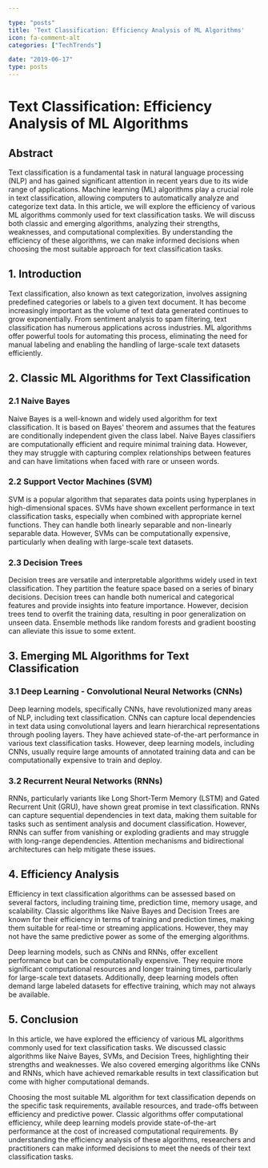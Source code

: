 ```yaml
---

type: "posts"
title: 'Text Classification: Efficiency Analysis of ML Algorithms'
icon: fa-comment-alt
categories: ["TechTrends"]

date: "2019-06-17"
type: posts
---
```





# Text Classification: Efficiency Analysis of ML Algorithms

## Abstract
Text classification is a fundamental task in natural language processing (NLP) and has gained significant attention in recent years due to its wide range of applications. Machine learning (ML) algorithms play a crucial role in text classification, allowing computers to automatically analyze and categorize text data. In this article, we will explore the efficiency of various ML algorithms commonly used for text classification tasks. We will discuss both classic and emerging algorithms, analyzing their strengths, weaknesses, and computational complexities. By understanding the efficiency of these algorithms, we can make informed decisions when choosing the most suitable approach for text classification tasks.

## 1. Introduction
Text classification, also known as text categorization, involves assigning predefined categories or labels to a given text document. It has become increasingly important as the volume of text data generated continues to grow exponentially. From sentiment analysis to spam filtering, text classification has numerous applications across industries. ML algorithms offer powerful tools for automating this process, eliminating the need for manual labeling and enabling the handling of large-scale text datasets efficiently.

## 2. Classic ML Algorithms for Text Classification
### 2.1 Naive Bayes
Naive Bayes is a well-known and widely used algorithm for text classification. It is based on Bayes' theorem and assumes that the features are conditionally independent given the class label. Naive Bayes classifiers are computationally efficient and require minimal training data. However, they may struggle with capturing complex relationships between features and can have limitations when faced with rare or unseen words.

### 2.2 Support Vector Machines (SVM)
SVM is a popular algorithm that separates data points using hyperplanes in high-dimensional spaces. SVMs have shown excellent performance in text classification tasks, especially when combined with appropriate kernel functions. They can handle both linearly separable and non-linearly separable data. However, SVMs can be computationally expensive, particularly when dealing with large-scale text datasets.

### 2.3 Decision Trees
Decision trees are versatile and interpretable algorithms widely used in text classification. They partition the feature space based on a series of binary decisions. Decision trees can handle both numerical and categorical features and provide insights into feature importance. However, decision trees tend to overfit the training data, resulting in poor generalization on unseen data. Ensemble methods like random forests and gradient boosting can alleviate this issue to some extent.

## 3. Emerging ML Algorithms for Text Classification
### 3.1 Deep Learning - Convolutional Neural Networks (CNNs)
Deep learning models, specifically CNNs, have revolutionized many areas of NLP, including text classification. CNNs can capture local dependencies in text data using convolutional layers and learn hierarchical representations through pooling layers. They have achieved state-of-the-art performance in various text classification tasks. However, deep learning models, including CNNs, usually require large amounts of annotated training data and can be computationally expensive to train and deploy.

### 3.2 Recurrent Neural Networks (RNNs)
RNNs, particularly variants like Long Short-Term Memory (LSTM) and Gated Recurrent Unit (GRU), have shown great promise in text classification. RNNs can capture sequential dependencies in text data, making them suitable for tasks such as sentiment analysis and document classification. However, RNNs can suffer from vanishing or exploding gradients and may struggle with long-range dependencies. Attention mechanisms and bidirectional architectures can help mitigate these issues.

## 4. Efficiency Analysis
Efficiency in text classification algorithms can be assessed based on several factors, including training time, prediction time, memory usage, and scalability. Classic algorithms like Naive Bayes and Decision Trees are known for their efficiency in terms of training and prediction times, making them suitable for real-time or streaming applications. However, they may not have the same predictive power as some of the emerging algorithms.

Deep learning models, such as CNNs and RNNs, offer excellent performance but can be computationally expensive. They require more significant computational resources and longer training times, particularly for large-scale text datasets. Additionally, deep learning models often demand large labeled datasets for effective training, which may not always be available.

## 5. Conclusion
In this article, we have explored the efficiency of various ML algorithms commonly used for text classification tasks. We discussed classic algorithms like Naive Bayes, SVMs, and Decision Trees, highlighting their strengths and weaknesses. We also covered emerging algorithms like CNNs and RNNs, which have achieved remarkable results in text classification but come with higher computational demands.

Choosing the most suitable ML algorithm for text classification depends on the specific task requirements, available resources, and trade-offs between efficiency and predictive power. Classic algorithms offer computational efficiency, while deep learning models provide state-of-the-art performance at the cost of increased computational requirements. By understanding the efficiency analysis of these algorithms, researchers and practitioners can make informed decisions to meet the needs of their text classification tasks.